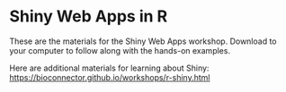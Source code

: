 # Shiny Web Apps in R

These are the materials for the Shiny Web Apps workshop. Download to your computer to follow along with the hands-on examples.

Here are additional materials for learning about Shiny: https://bioconnector.github.io/workshops/r-shiny.html
